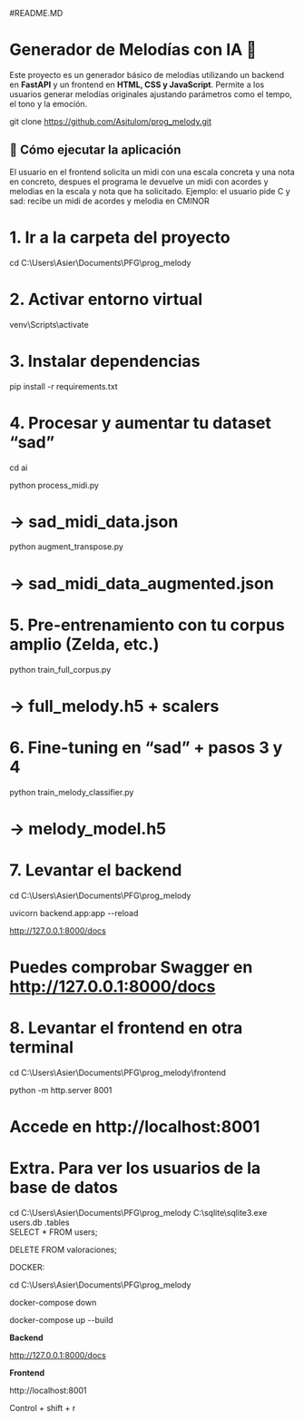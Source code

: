 #README.MD

# Generador de Melodías con IA 🎵

Este proyecto es un generador básico de melodías utilizando un backend en **FastAPI** y un frontend en **HTML, CSS y JavaScript**. Permite a los usuarios generar melodías originales ajustando parámetros como el tempo, el tono y la emoción.


git clone https://github.com/Asitulom/prog_melody.git

## 🚀 Cómo ejecutar la aplicación


El usuario en el frontend solicita un midi con una escala concreta y una nota en concreto, despues el programa le devuelve un midi con acordes y melodias en la escala y nota que ha solicitado. Ejemplo: el usuario pide C y sad: recibe un midi de acordes y melodia en CMINOR



# 1. Ir a la carpeta del proyecto
cd C:\Users\Asier\Documents\PFG\prog_melody

# 2. Activar entorno virtual
venv\Scripts\activate

# 3. Instalar dependencias
pip install -r requirements.txt

# 4. Procesar y aumentar tu dataset “sad”
cd ai

python process_midi.py            
# → sad_midi_data.json

python augment_transpose.py       
# → sad_midi_data_augmented.json

# 5. Pre-entrenamiento con tu corpus amplio (Zelda, etc.)
python train_full_corpus.py       
# → full_melody.h5 + scalers

# 6. Fine-tuning en “sad” + pasos 3 y 4
python train_melody_classifier.py 
# → melody_model.h5

# 7. Levantar el backend


cd C:\Users\Asier\Documents\PFG\prog_melody

uvicorn backend.app:app --reload

http://127.0.0.1:8000/docs

# Puedes comprobar Swagger en http://127.0.0.1:8000/docs

# 8. Levantar el frontend en otra terminal
cd C:\Users\Asier\Documents\PFG\prog_melody\frontend

python -m http.server 8001

# Accede en http://localhost:8001


 
# Extra. Para ver los usuarios de la base de datos
cd C:\Users\Asier\Documents\PFG\prog_melody
C:\sqlite\sqlite3.exe users.db
.tables      
SELECT * FROM users;

DELETE FROM valoraciones;



DOCKER:

cd C:\Users\Asier\Documents\PFG\prog_melody

docker-compose down

docker-compose up --build


**Backend**

http://127.0.0.1:8000/docs

**Frontend**

http://localhost:8001


Control + shift + r